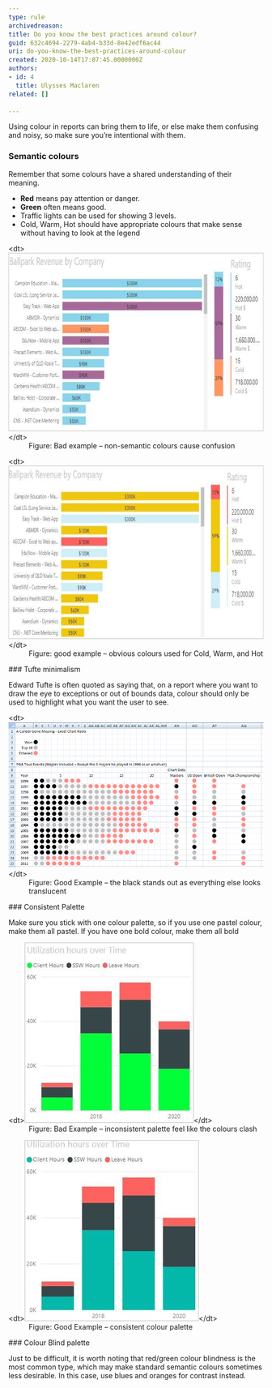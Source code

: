 ```yaml
---
type: rule
archivedreason: 
title: Do you know the best practices around colour?
guid: 632c4694-2279-4ab4-b33d-8e42edf6ac44
uri: do-you-know-the-best-practices-around-colour
created: 2020-10-14T17:07:45.0000000Z
authors:
- id: 4
  title: Ulysses Maclaren
related: []

---
```


Using colour in reports can bring them to life, or else make them confusing and noisy, so make sure you’re intentional with them.

<!--endintro-->

### Semantic colours

Remember that some colours have a shared understanding of their meaning.

* **Red** means pay attention or danger.
* **Green** often means good.
* Traffic lights can be used for showing 3 levels.
* Cold, Warm, Hot should have appropriate colours that make sense without having to look at the legend

<dl class="badImage">&lt;dt&gt;<img src="colours-powerbi-bad.jpg" alt="colours-powerbi-bad.jpg" style="width:746px;height:352px;">&lt;/dt&gt;<dd>Figure: Bad example – non-semantic colours cause confusion</dd></dl><dl class="goodImage">&lt;dt&gt;<img src="colours-powerbi-good.jpg" alt="colours-powerbi-good.jpg" style="width:750px;height:342px;">&lt;/dt&gt;<dd>Figure: good example – obvious colours used for Cold, Warm, and Hot</dd></dl>
### Tufte minimalism

Edward Tufte is often quoted as saying that, on a report where you want to draw the eye to exceptions or out of bounds data, colour should only be used to highlight what you want the user to see.
<dl class="goodImage">&lt;dt&gt;<img src="tufte-good.png" alt="tufte-good.png" style="width:750px;">&lt;/dt&gt;<dd>Figure: Good Example – the black stands out as everything else looks translucent</dd></dl>
### Consistent Palette

Make sure you stick with one colour palette, so if you use one pastel colour, make them all pastel. If you have one bold colour, make them all bold
<dl class="badImage">&lt;dt&gt;<img src="pallete-bad.jpg" alt="pallete-bad.jpg">&lt;/dt&gt;<dd>Figure: Bad Example – inconsistent palette feel like the colours clash</dd></dl><dl class="goodImage">&lt;dt&gt;<img src="pallete-good.jpg" alt="pallete-good.jpg">&lt;/dt&gt;<dd>Figure: Good Example – consistent colour palette</dd></dl>
### Colour Blind palette

Just to be difficult, it is worth noting that red/green colour blindness is the most common type, which may make standard semantic colours sometimes less desirable. In this case, use blues and oranges for contrast instead.
